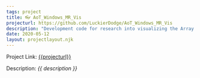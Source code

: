 ```yaml
---
tags: project
title: 👓 AoT_Windows_MR_Vis
projecturl: https://github.com/LuckierDodge/AoT_Windows_MR_Vis
description: "Development code for research into visualizing the Array of Things project in VR using VRTK and Windows Mixed Reality. Primary development was moved to a private repository in the ddiLab organization, so this code is likely out of date."
date: 2020-05-12
layout: projectlayout.njk
---
```


Project Link: [{{projecturl}}]({{projecturl}})

Description: _{{ description }}_
